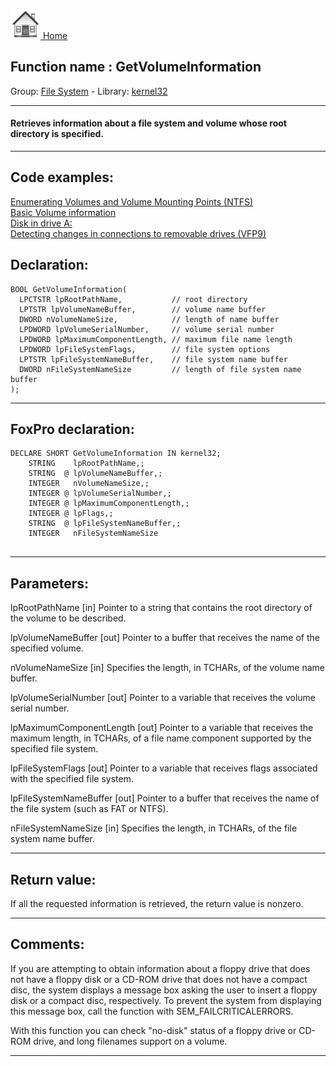 [<img src="../../images/home.png"> Home ](https://github.com/VFPX/Win32API)  

## Function name : GetVolumeInformation
Group: [File System](../../functions_group.md#File_System)  -  Library: [kernel32](../../Libraries.md#kernel32)  
***  


#### Retrieves information about a file system and volume whose root directory is specified.
***  


## Code examples:
[Enumerating Volumes and Volume Mounting Points (NTFS)](../../samples/sample_087.md)  
[Basic Volume information](../../samples/sample_098.md)  
[Disk in drive A:](../../samples/sample_319.md)  
[Detecting changes in connections to removable drives (VFP9)](../../samples/sample_573.md)  

## Declaration:
```foxpro  
BOOL GetVolumeInformation(
  LPCTSTR lpRootPathName,           // root directory
  LPTSTR lpVolumeNameBuffer,        // volume name buffer
  DWORD nVolumeNameSize,            // length of name buffer
  LPDWORD lpVolumeSerialNumber,     // volume serial number
  LPDWORD lpMaximumComponentLength, // maximum file name length
  LPDWORD lpFileSystemFlags,        // file system options
  LPTSTR lpFileSystemNameBuffer,    // file system name buffer
  DWORD nFileSystemNameSize         // length of file system name buffer
);  
```  
***  


## FoxPro declaration:
```foxpro  
DECLARE SHORT GetVolumeInformation IN kernel32;
	STRING    lpRootPathName,;
	STRING  @ lpVolumeNameBuffer,;
	INTEGER   nVolumeNameSize,;
	INTEGER @ lpVolumeSerialNumber,;
	INTEGER @ lpMaximumComponentLength,;
	INTEGER @ lpFlags,;
	STRING  @ lpFileSystemNameBuffer,;
	INTEGER   nFileSystemNameSize
  
```  
***  


## Parameters:
lpRootPathName 
[in] Pointer to a string that contains the root directory of the volume to be described. 

lpVolumeNameBuffer 
[out] Pointer to a buffer that receives the name of the specified volume. 

nVolumeNameSize 
[in] Specifies the length, in TCHARs, of the volume name buffer. 

lpVolumeSerialNumber 
[out] Pointer to a variable that receives the volume serial number. 

lpMaximumComponentLength 
[out] Pointer to a variable that receives the maximum length, in TCHARs, of a file name component supported by the specified file system. 

lpFileSystemFlags 
[out] Pointer to a variable that receives flags associated with the specified file system. 

lpFileSystemNameBuffer 
[out] Pointer to a buffer that receives the name of the file system (such as FAT or NTFS). 

nFileSystemNameSize 
[in] Specifies the length, in TCHARs, of the file system name buffer.  
***  


## Return value:
If all the requested information is retrieved, the return value is nonzero.  
***  


## Comments:
If you are attempting to obtain information about a floppy drive that does not have a floppy disk or a CD-ROM drive that does not have a compact disc, the system displays a message box asking the user to insert a floppy disk or a compact disc, respectively. To prevent the system from displaying this message box, call the function with SEM_FAILCRITICALERRORS.  
  
With this function you can check "no-disk" status of a floppy drive or CD-ROM drive, and long filenames support on a volume.  
  
***  

